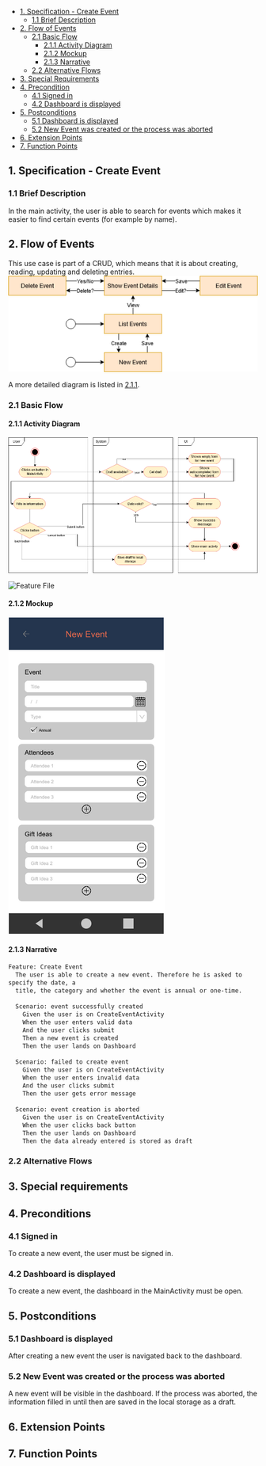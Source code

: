 - [1. Specification - Create Event](#1-specification-create-event)
    - [1.1 Brief Description](#11-brief-description)
- [2. Flow of Events](#2-flow-of-events)
    - [2.1 Basic Flow](#21-basic-flow)
        - [2.1.1 Activity Diagram](#211-activity-diagram)
        - [2.1.2 Mockup](#212-mockup)
        - [2.1.3 Narrative](#213-narrative)
    - [2.2 Alternative Flows](#21-alternative-flows)
- [3. Special Requirements](#3-special-requirements)
- [4. Precondition](#4-preconditions)
    - [4.1 Signed in](#41-signed-in)
    - [4.2 Dashboard is displayed](#42-dashboard-is-displayed)    
- [5. Postconditions](#5-postconditions)
    - [5.1 Dashboard is displayed](#51-dashboard-is-displayed)    
    - [5.2 New Event was created or the process was aborted](#52-new-event-was-created-or-the-process-was-aborted)    
- [6. Extension Points](#6-extension-points)
- [7. Function Points](#7-function-points)

## 1. Specification - Create Event
### 1.1 Brief Description
In the main activity, the user is able to search for events which makes it easier to find certain events (for example by name).
## 2. Flow of Events
This use case is part of a CRUD, which means that it is about creating, reading, updating and deleting entries. 
![CRUD](https://raw.githubusercontent.com/Honrix/PlandoraDocumentation/main/UCS/CRUD/Create%20Event.png)

A more detailed diagram is listed in [2.1.1](#211-activity-diagram).
### 2.1 Basic Flow
#### 2.1.1 Activity Diagram
![Activity Diagram](https://raw.githubusercontent.com/Honrix/PlandoraDocumentation/main/UCS/Create%20Event.png)

![Feature File](https://github.com/nf3lix/Plandora/blob/master/app/src/androidTest/java/com/plandora/steps/create_event.feature)
#### 2.1.2 Mockup
![Mockup](https://raw.githubusercontent.com/Honrix/PlandoraDocumentation/main/UCS/mockup/Create%20Event.PNG)
#### 2.1.3 Narrative
```
Feature: Create Event
  The user is able to create a new event. Therefore he is asked to specify the date, a
  title, the category and whether the event is annual or one-time.

  Scenario: event successfully created
    Given the user is on CreateEventActivity
    When the user enters valid data
    And the user clicks submit
    Then a new event is created
    Then the user lands on Dashboard

  Scenario: failed to create event
    Given the user is on CreateEventActivity
    When the user enters invalid data
    And the user clicks submit
    Then the user gets error message

  Scenario: event creation is aborted
    Given the user is on CreateEventActivity
    When the user clicks back button
    Then the user lands on Dashboard
    Then the data already entered is stored as draft
```
### 2.2 Alternative Flows
## 3. Special requirements
## 4. Preconditions
### 4.1 Signed in
To create a new event, the user must be signed in. 
### 4.2 Dashboard is displayed
To create a new event, the dashboard in the MainActivity must be open.
## 5. Postconditions
### 5.1 Dashboard is displayed
After creating a new event the user is navigated back to the dashboard. 
### 5.2 New Event was created or the process was aborted
A new event will be visible in the dashboard. If the process was aborted, the information filled in until then are saved in the local storage as a draft.
## 6. Extension Points
## 7. Function Points
